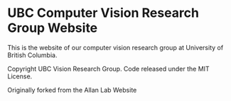 # UBC Computer Vision Research Group Website

This is the website of our computer vision research group at University of British Columbia.

Copyright UBC Vision Research Group. Code released under the MIT License.

Originally forked from the Allan Lab Website

